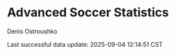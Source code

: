 # Advanced Soccer Statistics
Denis Ostroushko

<!-- gfm -->

Last successful data update: 2025-09-04 12:14:51 CST
